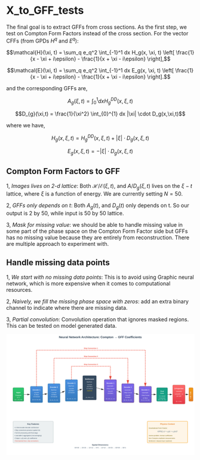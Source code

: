 # X_to_GFF_tests

The final goal is to extract GFFs from cross sections. As the first step, we test on Compton Form Factors instead of the cross section.
For the vector CFFs (from GPDs $H^q$ and $E^q$):

$$\mathcal{H}(\xi, t) = \sum_q e_q^2 \int_{-1}^1 dx  H_g(x, \xi, t) \left[ \frac{1}{x - \xi + i\epsilon} - \frac{1}{x + \xi - i\epsilon} \right],$$

$$\mathcal{E}(\xi, t) = \sum_q e_q^2 \int_{-1}^1 dx  E_g(x, \xi, t) \left[ \frac{1}{x - \xi + i\epsilon} - \frac{1}{x + \xi - i\epsilon} \right].$$

and the corresponding GFFs are, 

$$A_{g}(\xi,t) = \int_{0}^{1} dx  H_g^{DD}(x,\xi,t)$$ 

$$D_{g}(\xi,t) = \frac{1}{\xi^2} \int_{0}^{1} dx  |\xi| \cdot D_g(x,\xi,t)$$

where we have,

$$
H_g(x,\xi,t) = H_g^{DD}(x,\xi,t) + |\xi| \cdot D_g(x,\xi,t)
$$

$$
E_g(x,\xi,t) = -|\xi| \cdot D_g(x,\xi,t)
$$


## Compton Form Factors to GFF

1, *Images lives on 2-d lattice*: Both $\mathcal{H}/\mathcal{E}(\xi, t)$, and $A/D_{g}(\xi,t)$ lives on the $\xi-t$ lattice, where $\xi$ is a function of energy. We are currently setting $N=50$.

2, *GFFs only depends on t*: Both $A_{g}(t)$, and $D_{g}(t)$ only depends on t. So our output is 2 by 50, while input is 50 by 50 lattice.

3, *Mask for missing value*: we should be able to handle missing value in some part of the phase space on the Compton Form Factor side but GFFs has no missing value because they are entirely from reconstruction. There are multiple approach to experiment with.

## Handle missing data points

1, *We start with no missing data points*: This is to avoid using Graphic neural network, which is more expensive when it comes to computational resources.

2, *Naively, we fill the missing phase space with zeros*: add an extra binary channel to indicate where there are missing data. 

3, *Partial convolution*: Convolution operation that ignores masked regions. This can be tested on model generated data.


![Network Architecture](./figures/nn1.svg)
